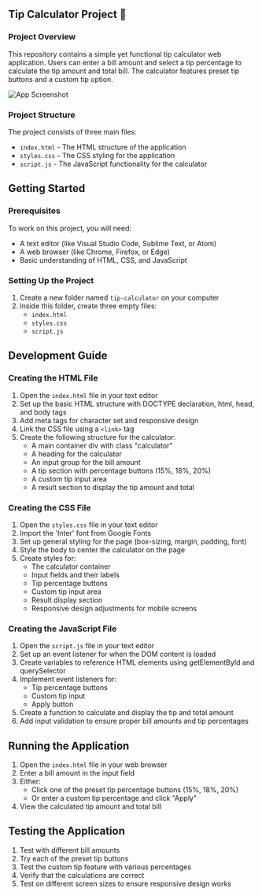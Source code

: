## Tip Calculator Project 🔢

### Project Overview
This repository contains a simple yet functional tip calculator web application. Users can enter a bill amount and select a tip percentage to calculate the tip amount and total bill. The calculator features preset tip buttons and a custom tip option.

![App Screenshot](https://github.com/user-attachments/assets/ef2d3788-e03f-4ec3-a7dd-f6cddd75e6d4)

### Project Structure
The project consists of three main files:
- `index.html` - The HTML structure of the application
- `styles.css` - The CSS styling for the application
- `script.js` - The JavaScript functionality for the calculator

## Getting Started

### Prerequisites
To work on this project, you will need:
- A text editor (like Visual Studio Code, Sublime Text, or Atom)
- A web browser (like Chrome, Firefox, or Edge)
- Basic understanding of HTML, CSS, and JavaScript

### Setting Up the Project
1. Create a new folder named `tip-calculator` on your computer
2. Inside this folder, create three empty files:
   - `index.html`
   - `styles.css`
   - `script.js`

## Development Guide

### Creating the HTML File
1. Open the `index.html` file in your text editor
2. Set up the basic HTML structure with DOCTYPE declaration, html, head, and body tags
3. Add meta tags for character set and responsive design
4. Link the CSS file using a `<link>` tag
5. Create the following structure for the calculator:
   - A main container div with class "calculator"
   - A heading for the calculator
   - An input group for the bill amount
   - A tip section with percentage buttons (15%, 18%, 20%)
   - A custom tip input area
   - A result section to display the tip amount and total

### Creating the CSS File
1. Open the `styles.css` file in your text editor
2. Import the 'Inter' font from Google Fonts
3. Set up general styling for the page (box-sizing, margin, padding, font)
4. Style the body to center the calculator on the page
5. Create styles for:
   - The calculator container
   - Input fields and their labels
   - Tip percentage buttons
   - Custom tip input area
   - Result display section
   - Responsive design adjustments for mobile screens

### Creating the JavaScript File
1. Open the `script.js` file in your text editor
2. Set up an event listener for when the DOM content is loaded
3. Create variables to reference HTML elements using getElementById and querySelector
4. Implement event listeners for:
   - Tip percentage buttons
   - Custom tip input
   - Apply button
5. Create a function to calculate and display the tip and total amount
6. Add input validation to ensure proper bill amounts and tip percentages

## Running the Application
1. Open the `index.html` file in your web browser
2. Enter a bill amount in the input field
3. Either:
   - Click one of the preset tip percentage buttons (15%, 18%, 20%)
   - Or enter a custom tip percentage and click "Apply"
4. View the calculated tip amount and total bill

## Testing the Application
1. Test with different bill amounts
2. Try each of the preset tip buttons
3. Test the custom tip feature with various percentages
4. Verify that the calculations are correct
5. Test on different screen sizes to ensure responsive design works
